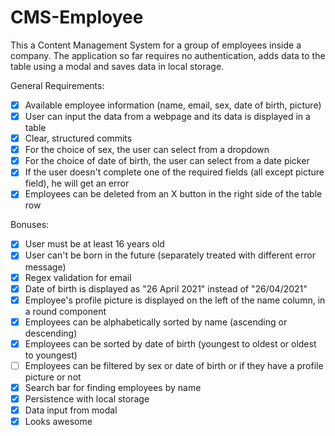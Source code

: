 # CMS-Employee

This a Content Management System for a group of employees inside a company.
The application so far requires no authentication, adds data to the table using a modal and saves data in local storage.

General Requirements:
* [x] Available employee information (name, email, sex, date of birth, picture)
* [x] User can input the data from a webpage and its data is displayed in a table
* [x] Clear, structured commits
* [x] For the choice of sex, the user can select from a dropdown
* [x] For the choice of date of birth, the user can select from a date picker
* [x] If the user doesn't complete one of the required fields (all except picture field), he will get an error
* [x] Employees can be deleted from an X button in the right side of the table row

Bonuses:
* [x] User must be at least 16 years old
* [x] User can't be born in the future (separately treated with different error message)
* [x] Regex validation for email
* [x] Date of birth is displayed as "26 April 2021" instead of "26/04/2021"
* [x] Employee's profile picture is displayed on the left of the name column, in a round component
* [x] Employees can be alphabetically sorted by name (ascending or descending)
* [x] Employees can be sorted by date of birth (youngest to oldest or oldest to youngest)
* [ ] Employees can be filtered by sex or date of birth or if they have a profile picture or not
* [x] Search bar for finding employees by name
* [x] Persistence with local storage
* [x] Data input from modal
* [x] Looks awesome
